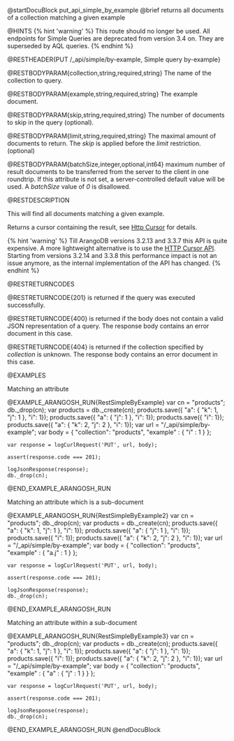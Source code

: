 
@startDocuBlock put_api_simple_by_example
@brief returns all documents of a collection matching a given example

@HINTS
{% hint 'warning' %}
This route should no longer be used.
All endpoints for Simple Queries are deprecated from version 3.4 on.
They are superseded by AQL queries.
{% endhint %}

@RESTHEADER{PUT /_api/simple/by-example, Simple query by-example}

@RESTBODYPARAM{collection,string,required,string}
The name of the collection to query.

@RESTBODYPARAM{example,string,required,string}
The example document.

@RESTBODYPARAM{skip,string,required,string}
The number of documents to skip in the query (optional).

@RESTBODYPARAM{limit,string,required,string}
The maximal amount of documents to return. The *skip*
is applied before the *limit* restriction. (optional)

@RESTBODYPARAM{batchSize,integer,optional,int64}
maximum number of result documents to be transferred from
the server to the client in one roundtrip. If this attribute is
not set, a server-controlled default value will be used. A *batchSize* value of
*0* is disallowed.

@RESTDESCRIPTION

This will find all documents matching a given example.

Returns a cursor containing the result, see [Http Cursor](../AqlQueryCursor/README.md) for details.

{% hint 'warning' %}
Till ArangoDB versions 3.2.13 and 3.3.7 this API is quite expensive.
A more lightweight alternative is to use the [HTTP Cursor API](../AqlQueryCursor/README.md).
Starting from versions 3.2.14 and 3.3.8 this performance impact is not
an issue anymore, as the internal implementation of the API has changed.
{% endhint %}

@RESTRETURNCODES

@RESTRETURNCODE{201}
is returned if the query was executed successfully.

@RESTRETURNCODE{400}
is returned if the body does not contain a valid JSON representation of a
query. The response body contains an error document in this case.

@RESTRETURNCODE{404}
is returned if the collection specified by *collection* is unknown.  The
response body contains an error document in this case.

@EXAMPLES

Matching an attribute

@EXAMPLE_ARANGOSH_RUN{RestSimpleByExample}
    var cn = "products";
    db._drop(cn);
    var products = db._create(cn);
    products.save({ "a": { "k": 1, "j": 1 }, "i": 1});
    products.save({ "a": { "j": 1 }, "i": 1});
    products.save({ "i": 1});
    products.save({ "a": { "k": 2, "j": 2 }, "i": 1});
    var url = "/_api/simple/by-example";
    var body = { "collection": "products", "example" :  { "i" : 1 }  };

    var response = logCurlRequest('PUT', url, body);

    assert(response.code === 201);

    logJsonResponse(response);
    db._drop(cn);
@END_EXAMPLE_ARANGOSH_RUN

Matching an attribute which is a sub-document

@EXAMPLE_ARANGOSH_RUN{RestSimpleByExample2}
    var cn = "products";
    db._drop(cn);
    var products = db._create(cn);
    products.save({ "a": { "k": 1, "j": 1 }, "i": 1});
    products.save({ "a": { "j": 1 }, "i": 1});
    products.save({ "i": 1});
    products.save({ "a": { "k": 2, "j": 2 }, "i": 1});
    var url = "/_api/simple/by-example";
    var body = { "collection": "products", "example" : { "a.j" : 1 } };

    var response = logCurlRequest('PUT', url, body);

    assert(response.code === 201);

    logJsonResponse(response);
    db._drop(cn);
@END_EXAMPLE_ARANGOSH_RUN

Matching an attribute within a sub-document

@EXAMPLE_ARANGOSH_RUN{RestSimpleByExample3}
    var cn = "products";
    db._drop(cn);
    var products = db._create(cn);
    products.save({ "a": { "k": 1, "j": 1 }, "i": 1});
    products.save({ "a": { "j": 1 }, "i": 1});
    products.save({ "i": 1});
    products.save({ "a": { "k": 2, "j": 2 }, "i": 1});
    var url = "/_api/simple/by-example";
    var body = { "collection": "products", "example" : { "a" : { "j" : 1 } } };

    var response = logCurlRequest('PUT', url, body);

    assert(response.code === 201);

    logJsonResponse(response);
    db._drop(cn);
@END_EXAMPLE_ARANGOSH_RUN
@endDocuBlock

